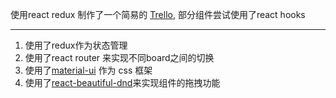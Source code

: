 使用react redux 制作了一个简易的 [Trello](https://trello.com/), 部分组件尝试使用了react hooks

<hr class="read-more" />

1. 使用了redux作为状态管理 
2. 使用了react router 来实现不同board之间的切换 
3. 使用了[material-ui](https://material-ui.com/) 作为 css 框架
4. 使用了[react-beautiful-dnd](https://www.npmjs.com/package/react-beautiful-dnd)来实现组件的拖拽功能
  


